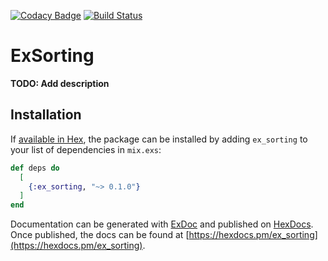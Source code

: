 [![Codacy Badge](https://api.codacy.com/project/badge/Grade/fc5fc473d7ce4eafa09211e97d898d66)](https://app.codacy.com/app/pedroperrone/elixir-sorting?utm_source=github.com&utm_medium=referral&utm_content=pedroperrone/elixir-sorting&utm_campaign=badger)
[![Build Status](https://semaphoreci.com/api/v1/pedroperrone/elixir-sorting/branches/master/badge.svg)](https://semaphoreci.com/pedroperrone/elixir-sorting)

# ExSorting

**TODO: Add description**

## Installation

If [available in Hex](https://hex.pm/docs/publish), the package can be installed
by adding `ex_sorting` to your list of dependencies in `mix.exs`:

```elixir
def deps do
  [
    {:ex_sorting, "~> 0.1.0"}
  ]
end
```

Documentation can be generated with [ExDoc](https://github.com/elixir-lang/ex_doc)
and published on [HexDocs](https://hexdocs.pm). Once published, the docs can
be found at [https://hexdocs.pm/ex_sorting](https://hexdocs.pm/ex_sorting).

